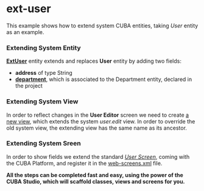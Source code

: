# ext-user

This example shows how to extend system CUBA entities, taking _User_ entity as an example.


### Extending System Entity

[__ExtUser__](modules/global/src/com/company/extuser/entity/ExtUser.java) entity extends and replaces __User__ entity by adding two fields:

- __address__ of type String
- [__department__](modules/global/src/com/company/extuser/entity/Department.java), which is associated to the Department entity, declared in the project 

### Extending System View

In order to reflect changes in the __User Editor__ screen we need to create [a new view](modules/global/src/views.xml), which extends the system _user.edit_ view. In order to override the old system view, the extending view has the same name as its ancestor.

### Extending System Sreen

In order to show fields we extend the standard [_User Screen_](modules/web/src/com/company/extuser/web/useredit/ext-user-edit.xml), coming with the CUBA Platform, and register it in the [web-screens.xml](modules/web/src/web-screens.xml) file.

__All the steps can be completed fast and easy, using the power of the CUBA Studio, which will scaffold classes, views and screens for you.__
